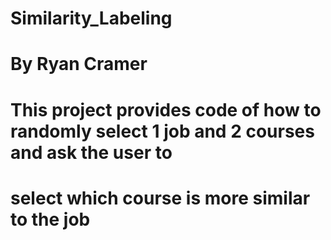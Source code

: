 # Similarity_Labeling
# By Ryan Cramer

# This project provides code of how to randomly select 1 job and 2 courses and ask the user to 
# select which course is more similar to the job
